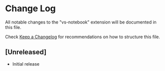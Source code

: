 # Change Log

All notable changes to the "vs-notebook" extension will be documented in this file.

Check [Keep a Changelog](http://keepachangelog.com/) for recommendations on how to structure this file.

## [Unreleased]

- Initial release
